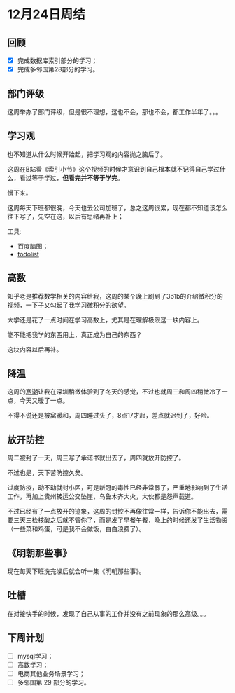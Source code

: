 # 12月24日周结

## 回顾

- [x] 完成数据库索引部分的学习；
- [x] 完成多邻国第28部分的学习。

## 部门评级

这周举办了部门评级，但是很不理想，这也不会，那也不会，都工作半年了。。。

## 学习观

也不知道从什么时候开始起，把学习观的内容抛之脑后了。

这周在B站看《索引小节》这个视频的时候才意识到自己根本就不记得自己学过什么，看过等于学过，**但看完并不等于学完**。

慢下来。

这周每天下班都很晚，今天也去公司加班了，总之这周很累，现在都不知道该怎么往下写了，先空在这，以后有思绪再补上；

工具:

- 百度脑图；
- [todolist](https://todoist.com/app/project/2298281428)
  
## 高数

知乎老是推荐数学相关的内容给我，这周的某个晚上刷到了3b1b的介绍微积分的视频，一下子又勾起了我学习微积分的欲望。

大学还是花了一点时间在学习高数上，尤其是在理解极限这一块内容上。

能不能把我学的东西用上，真正成为自己的东西？

这块内容以后再补。

## 降温

这周的[寒潮](https://www.zhihu.com/question/568600794/answer/2772892496)让我在深圳稍微体验到了冬天的感觉，不过也就周三和周四稍微冷了一点，今天又暖了一点。

不得不说还是被窝暖和，周四睡过头了，8点17才起，差点就迟到了，好险。

## 放开防控

周二被封了一天，周三写了承诺书就出去了，周四就放开防控了。

不过也是，天下苦防控久矣。

过度防疫，动不动就封小区，可是新冠的毒性已经非常弱了，严重地影响到了生活工作，再加上贵州转运公交坠崖，乌鲁木齐大火，大伙都是怨声载道。

不过已经有了一点放开的迹象，这周的封控不再像往常一样，告诉你不能出去，需要三天三检核酸之后就不管你了，而是发了早餐午餐，晚上的时候还发了生活物资（一些菜和鸡蛋，可是我不会做饭，白白浪费了）。

## 《明朝那些事》

现在每天下班洗完澡后就会听一集《明朝那些事》。

## 吐槽

在对接快手的时候，发现了自己从事的工作并没有之前现象的那么高级。。。

## 下周计划

- [ ] mysql学习；
- [ ] 高数学习；
- [ ] 电商其他业务场景学习；
- [ ] 多邻国第 29 部分的学习。